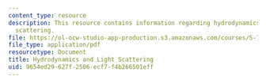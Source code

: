 ```yaml
---
content_type: resource
description: This resource contains information regarding hydrodynamics and light
  scattering.
file: https://ol-ocw-studio-app-production.s3.amazonaws.com/courses/5-72-statistical-mechanics-spring-2012/9654ed29627f2506ecf7f4b266501eff_MIT5_72S12_master3.pdf
file_type: application/pdf
resourcetype: Document
title: Hydrodynamics and Light Scattering
uid: 9654ed29-627f-2506-ecf7-f4b266501eff
---
```


